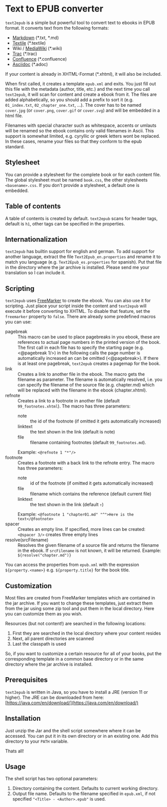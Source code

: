 # Text to EPUB converter

`text2epub` is a simple but powerful tool to convert text to ebooks in EPUB 
format. It converts text from the following formats:

* [Markdown](https://daringfireball.net/projects/markdown/) (\*.txt, \*.md)
* [Textile](https://txstyle.org/) (*.textile)
* Wiki / [MediaWiki](https://www.mediawiki.org/wiki/MediaWiki) (*.wiki)
* [Trac](https://trac.edgewall.org/) (*.trac)
* [Confluence](https://www.atlassian.com/software/confluence) (*.confluence)
* [Asciidoc](http://asciidoctor.org/) (*.adoc)

If your content is already in XHTML-Format (*.xhtml), it will also be included.

When first called, it creates a template `epub.xml` and exits. You just fill out
this file with the metadata (author, title, etc.) and the next time you call
`text2epub`, it will scan for content and create a ebook from it. The files are 
added alphabetically, so you should add a prefix to sort it (e.g. `01_index.txt`, 
`02_chapter_one.txt`, ...). The cover has to be named `cover.jpg` (or 
`cover.png`, `cover.gif` or `cover.svg`) and will be embedded in a html file.

Filenames with special character such as whitespace, accents or umlauts will be renamed so the
ebook contains only valid filenames in Ascii. This support is somewhat limited, e.g.
cyryllic or greek letters wont be replaced. In these cases, rename your files so
that they conform to the epub standard.

## Stylesheet
You can provide a stylesheet for the complete book or for each content file. The 
global stylesheet must be named `book.css`, the other stylesheets 
`<basename>.css`. If you don't provide a stylesheet, a default one is embedded.

## Table of contents
A table of contents is created by default. `text2epub` scans for header tags, 
default is `h1`, other tags can be specified in the properties.

## Internationalization
`text2epub` has builtin support for english and german. To add support for 
another language, extract the file `Text2Epub_en.properties` and rename it to 
match you language (e.g. `Text2Epub_es.properties` for spanish). Put that file 
in the directory where the jar archive is installed. Please send me your 
translation so I can include it.

## Scripting
`text2epub` uses [FreeMarker](https://freemarker.apache.org/) to create the ebook.
You can also use it for scripting. Just place your script inside the content and
`text2epub` will execute it before converting to XHTML. To disable that 
feature, set the `freemarker` property to `false`. There are already some
predefined macros you can use:

<dl>
<dt>pagebreak</dt>
<dd>This macro can be used to place pagebreaks in you ebook, these are references to 
actual page numbers in the printed version of the book. The first call in each file 
has to specify the starting page (e.g. &lt;@pagebreak 1/&gt;) in the following calls 
the page number is automatically increased an can be omitted (&lt;@pagebreak&gt;). 
If there is at least one pagebreak, <code>text2epub</code> 
creates a pagemap for the book.</dd>

<dt>link</dt>
<dd>Creates a link to another file in the ebook. The macro gets the filename as parameter. 
The filename is automatically resolved, i.e. you can specify the filename of the source file 
(e.g. chapter.md) which will be replaced with the filename in the ebook (chapter.xhtml).</dd>

<dt>refnote</dt>
<dd>Creates a link to a footnote in another file (default <code>99_footnotes.xhtml</code>).
The macro has three parameters:<dl>
<dt>note</dt><dd>the id of the footnote (if omitted it gets automatically increased)</dd>
<dt>linktext</dt><dd>the text shown in the link (default is note)</dd>
<dt>file</dt><dd>filename containing footnotes (default <code>99_footnotes.md</code>).</dd>
</dl>
Example: <code>&lt;@refnote 1 "*"/&gt;</code></dd>

<dt>footnote</dt>
<dd>Creates a footnote with a back link to the refnote entry. The macro has three parameters:<dl>
<dt>note</dt><dd>id of the footnote (if omitted it gets automatically increased)</dd>
<dt>file</dt><dd>filename which contains the reference (default current file)</dd>
<dt>linktext</dt><dd>the text shown in the link (default <code>↑</code>)</dd>
</dl>
Example: <code>&lt;@footnote 1 "chapter01.md" "^"&gt;Here is the text&lt;/@footnote&gt;</code></dd>

<dt>spacer</dt>
<dd>Creates an empty line. If specified, more lines can be created: 
<code>&lt;@spacer 3/&gt;</code> creates three empty lines</dd>

<dt>resolve(srcFilename)</dt>
<dd>Resolves the given filename of a source file and returns the filename in the ebook. If <code>srcFilename</code> 
is not known, it will be returned. Example: <code>${resolve("chapter.md")}</code></dd>
</dl>

You can access the properties from `epub.xml` with the expression 
`${property.<name>}` e.g. `${property.title}` for the book title.

## Customization
Most files are created from FreeMarker templates which are contained in the jar 
archive. If you want to change these templates, just extract them from the jar 
using some zip tool and put them in the local directory. Here you can customize 
them as you wish.

Resources (but not content!) are searched in the following locations:
1. First they are searched in the local directory where your content resides
2. Next, all parent directories are scanned
3. Last the classpath is used

So, if you want to customize a certain resource for all of your books, put the
corresponding template in a common base directory or in the same directory where 
the jar archive is installed.

## Prerequisites
`text2epub` is written in Java, so you have to install a JRE (version 11 or higher).
The JRE can be downloaded from here: 
[https://java.com/en/download/](https://java.com/en/download/)

## Installation
Just unzip the Jar and the shell script somewhere where it can be accessed. You can 
put it in its own directory or in an existing one. Add this directory to your 
`PATH` variable.

Thats all!

## Usage
The shell script has two optional parameters:
1. Directory containing the content. Defaults to current working directory.
2. Output file name. Defaults to the filename specified in `epub.xml`, if 
not specified `"<Title> - <Author>.epub"` is used.

